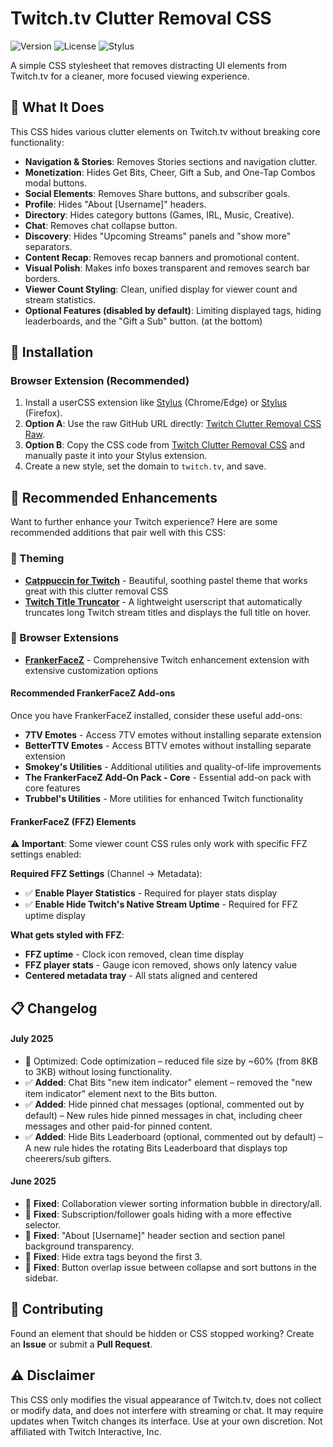 # Twitch.tv Clutter Removal CSS
![Version](https://img.shields.io/badge/version-1.6-blue.svg)
![License](https://img.shields.io/badge/license-MIT-green.svg)
![Stylus](https://img.shields.io/badge/stylus-compatible-brightgreen.svg)

A simple CSS stylesheet that removes distracting UI elements from Twitch.tv for a cleaner, more focused viewing experience.

## 🎯 What It Does

This CSS hides various clutter elements on Twitch.tv without breaking core functionality:

-   **Navigation & Stories**: Removes Stories sections and navigation clutter.
-   **Monetization**: Hides Get Bits, Cheer, Gift a Sub, and One-Tap Combos modal buttons.
-   **Social Elements**: Removes Share buttons, and subscriber goals.
-   **Profile**: Hides "About [Username]" headers.
-   **Directory**: Hides category buttons (Games, IRL, Music, Creative).
-   **Chat**: Removes chat collapse button.
-   **Discovery**: Hides "Upcoming Streams" panels and "show more" separators.
-   **Content Recap**: Removes recap banners and promotional content.
-   **Visual Polish**: Makes info boxes transparent and removes search bar borders.
-   **Viewer Count Styling**: Clean, unified display for viewer count and stream statistics.
-   **Optional Features (disabled by default)**: Limiting displayed tags, hiding leaderboards, and the "Gift a Sub" button. (at the bottom)

## 🚀 Installation

### Browser Extension (Recommended)

1.  Install a userCSS extension like [Stylus](https://chrome.google.com/webstore/detail/stylus/clngdbkpkpeebahjckkjfobafhncgmne) (Chrome/Edge) or [Stylus](https://addons.mozilla.org/en-US/firefox/addon/styl-us/) (Firefox).
2.  **Option A**: Use the raw GitHub URL directly: [Twitch Clutter Removal CSS Raw](https://raw.githubusercontent.com/OD728/CleanTwitch/refs/heads/main/twitch_clutter_removal.css).
3.  **Option B**: Copy the CSS code from [Twitch Clutter Removal CSS](https://github.com/OD728/CleanTwitch/blob/main/twitch_clutter_removal.css) and manually paste it into your Stylus extension.
4.  Create a new style, set the domain to `twitch.tv`, and save.


## 🎨 Recommended Enhancements

Want to further enhance your Twitch experience? Here are some recommended additions that pair well with this CSS:

### 🌙 Theming
-   **[Catppuccin for Twitch](https://github.com/catppuccin/userstyles/tree/main/styles/twitch)** - Beautiful, soothing pastel theme that works great with this clutter removal CSS
-   **[Twitch Title Truncator](https://github.com/OD728/STwitchT)** - A lightweight userscript that automatically truncates long Twitch stream titles and displays the full title on hover.

### 🔧 Browser Extensions
-   **[FrankerFaceZ](https://github.com/FrankerFaceZ/FrankerFaceZ)** - Comprehensive Twitch enhancement extension with extensive customization options

#### Recommended FrankerFaceZ Add-ons
Once you have FrankerFaceZ installed, consider these useful add-ons:

-   **7TV Emotes** - Access 7TV emotes without installing separate extension
-   **BetterTTV Emotes** - Access BTTV emotes without installing separate extension
-   **Smokey's Utilities** - Additional utilities and quality-of-life improvements
-   **The FrankerFaceZ Add-On Pack - Core** - Essential add-on pack with core features
-   **Trubbel's Utilities** - More utilities for enhanced Twitch functionality

#### FrankerFaceZ (FFZ) Elements
⚠️ **Important**: Some viewer count CSS rules only work with specific FFZ settings enabled:

**Required FFZ Settings** (Channel → Metadata):
- ✅ **Enable Player Statistics** - Required for player stats display
- ✅ **Enable Hide Twitch's Native Stream Uptime** - Required for FFZ uptime display

**What gets styled with FFZ**:
- **FFZ uptime** - Clock icon removed, clean time display
- **FFZ player stats** - Gauge icon removed, shows only latency value
- **Centered metadata tray** - All stats aligned and centered

## 📋 Changelog

#### July 2025
- 🚀 Optimized: Code optimization – reduced file size by ~60% (from 8KB to 3KB) without losing functionality.
- ✅ **Added**: Chat Bits "new item indicator" element – removed the "new item indicator" element next to the Bits button.
- ✅ **Added**: Hide pinned chat messages (optional, commented out by default) – New rules hide pinned messages in chat, including cheer messages and other paid-for pinned content.
- ✅ **Added**: Hide Bits Leaderboard (optional, commented out by default) – A new rule hides the rotating Bits Leaderboard that displays top cheerers/sub gifters.

#### June 2025
- 🔧 **Fixed**: Collaboration viewer sorting information bubble in directory/all.
- 🔧 **Fixed**: Subscription/follower goals hiding with a more effective selector.
- 🔧 **Fixed**: "About [Username]" header section and section panel background transparency.
- 🔧 **Fixed**: Hide extra tags beyond the first 3.
- 🔧 **Fixed**: Button overlap issue between collapse and sort buttons in the sidebar.

## 🤝 Contributing

Found an element that should be hidden or CSS stopped working? Create an **Issue** or submit a **Pull Request**.

## ⚠️ Disclaimer

This CSS only modifies the visual appearance of Twitch.tv, does not collect or modify data, and does not interfere with streaming or chat. It may require updates when Twitch changes its interface. Use at your own discretion. Not affiliated with Twitch Interactive, Inc.
